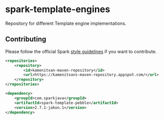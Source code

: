 spark-template-engines
======================

Repository for different Template engine implementations. 

## Contributing

Please follow the official Spark [style guidelines](https://github.com/perwendel/spark/tree/master/config) if you want to contribute.

```xml
<repositories>
    <repository>
        <id>kamenitxan-maven-repository</id>
        <url>https://kamenitxans-maven-repository.appspot.com/</url>
    </repository>
</repositories>

<dependency>
    <groupId>com.sparkjava</groupId>
    <artifactId>spark-template-pebble</artifactId>
    <version>2.7.1-jakon.1</version>
</dependency>
```